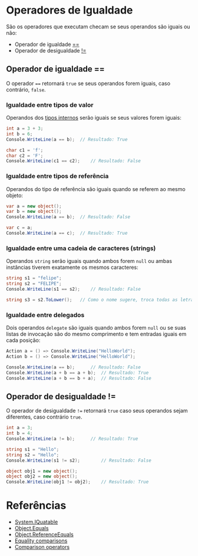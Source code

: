 # Operadores de Igualdade

São os operadores que executam checam se seus operandos são iguais ou não:

* Operador de igualdade [==](https://github.com/Pampa-Devs/4starters/blob/master/Fundamentals/csharp/equality-operators.md#operador-de-igualdade-)
* Operador de desigualdade [!=](https://github.com/Pampa-Devs/4starters/blob/master/Fundamentals/csharp/equality-operators.md#operador-de-igualdade-)

## Operador de igualdade ==

O operador `==` retornará `true` se seus operandos forem iguais, caso contrário, `false`.

### Igualdade entre tipos de valor

Operandos dos [tipos internos](https://docs.microsoft.com/en-us/dotnet/csharp/language-reference/builtin-types/value-types#built-in-value-types) serão iguais se seus valores forem iguais:
```C#
int a = 3 + 3;
int b = 6;
Console.WriteLine(a == b);	// Resultado: True

char c1 = 'f';
char c2 = 'F';
Console.WriteLine(c1 == c2);	// Resultado: False
```

### Igualdade entre tipos de referência

Operandos do tipo de referência são iguais quando se referem ao mesmo objeto:
```C#
var a = new object();
var b = new object();
Console.WriteLine(a == b);	// Resultado: False

var c = a;
Console.WriteLine(a == c);	// Resultado: True
```

### Igualdade entre uma cadeia de caracteres (strings)

Operandos `string` serão iguais quando ambos forem `null` ou ambas instâncias tiverem exatamente os mesmos caracteres:
```C#
string s1 = "felipe";
string s2 = "FELIPE";
Console.WriteLine(s1 == s2);	// Resultado: False

string s3 = s2.ToLower();	// Como o nome sugere, troca todas as letras maiusculas por letras minusculas.
```

### Igualdade entre delegados

Dois operandos `delegate` são iguais quando ambos forem `null` ou se suas listas de invocação são do mesmo comprimento e tem entradas iguais em cada posição:
```C#
Action a = () => Console.WriteLine("HelloWorld");
Action b = () => Console.WriteLine("HelloWorld");

Console.WriteLine(a == b);		// Resultado: False
Console.WriteLine(a + b == a + b);	// Resultado: True
Console.WriteLine(a + b == b + a);	// Resultado: False
```

## Operador de desigualdade !=

O operador de desigualdade `!=` retornará `true` caso seus operandos sejam diferentes, caso contrário `true`. 

```C#
int a = 3;
int b = 4;
Console.WriteLine(a != b);		// Resultado: True

string s1 = "Hello";
string s2 = "Hello";
Console.WriteLine(s1 != s2);		// Resultado: False

object obj1 = new object();
object obj2 = new object();
Console.WriteLine(obj1 != obj2);	// Resultado: True
```

# Referências

* [System.IQuatable<T>](https://docs.microsoft.com/en-us/dotnet/api/system.iequatable-1?view=netcore-3.1)
* [Object.Equals](https://docs.microsoft.com/en-us/dotnet/api/system.object.equals?view=netcore-3.1)
* [Object.ReferenceEquals](https://docs.microsoft.com/en-us/dotnet/api/system.object.referenceequals?view=netcore-3.1)
* [Equality comparisons](https://docs.microsoft.com/en-us/dotnet/csharp/programming-guide/statements-expressions-operators/equality-comparisons)
* [Comparison operators](https://docs.microsoft.com/en-us/dotnet/csharp/language-reference/operators/comparison-operators)